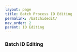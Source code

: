 ```yaml
---
layout: page
title: Batch Process ID Editing
permalink: /batchidedit/
nav_order: 2
parent: ID Editing
---
```


### Batch ID Editing
